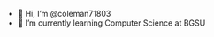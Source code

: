 - 👋 Hi, I’m @coleman71803
- 🌱 I’m currently learning Computer Science at BGSU

<!---
coleman71803/coleman71803 is a ✨ special ✨ repository because its `README.md` (this file) appears on your GitHub profile.
You can click the Preview link to take a look at your changes.
--->
